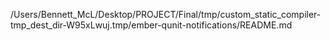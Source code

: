 /Users/Bennett_McL/Desktop/PROJECT/Final/tmp/custom_static_compiler-tmp_dest_dir-W95xLwuj.tmp/ember-qunit-notifications/README.md